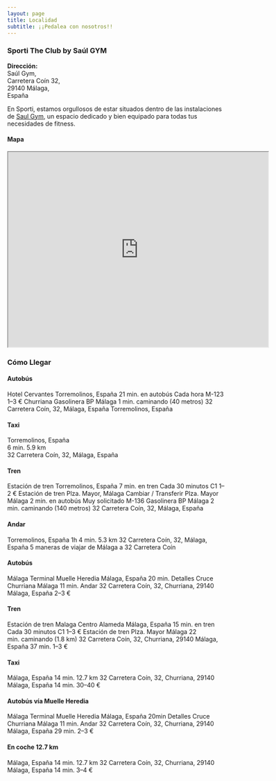 ```yaml
---
layout: page
title: Localidad
subtitle: ¡¡Pedalea con nosotros!!
---
```


### Sporti The Club by Saúl GYM
**Dirección:**  
Saúl Gym,  
Carretera Coín 32,  
29140 Málaga,  
España  

En Sporti, estamos orgullosos de estar situados dentro de las instalaciones de [Saul Gym](https://fitness-saul-gym.negocio.site/), un espacio dedicado y bien equipado para todas tus necesidades de fitness.

#### Mapa
<iframe src="https://www.google.com/maps/embed?pb=!1m14!1m8!1m3!1d12802.377184792325!2d-4.4930658!3d36.6602096!3m2!1i1024!2i768!4f13.1!3m3!1m2!1s0xd72fa33d7ca3445%3A0x87528011e1a3825a!2sSaul%20Fitness%20Gym!5e0!3m2!1sen!2sch!4v1704313350398!5m2!1sen!2sch" style="text-align:center;" width="600" height="450" style="border:0;" allowfullscreen="" loading="lazy"></iframe>

### Cómo Llegar

#### Autobús
Hotel Cervantes Torremolinos, España
21 min. en autobús Cada hora
M-123
1–3 €
Churriana Gasolinera BP Málaga
1 min. caminando (40 metros)
32 Carretera Coín, 32, Málaga, España
Torremolinos, España

#### Taxi
Torremolinos, España  
6 min. 5.9 km  
32 Carretera Coín, 32, Málaga, España


#### Tren
Estación de tren Torremolinos, España
7 min. en tren Cada 30 minutos
C1
1–2 €
Estación de tren Plza. Mayor, Málaga
Cambiar / Transferir
Plza. Mayor Málaga
2 min. en autobús Muy solicitado
M-136
Gasolinera BP Málaga
2 min. caminando (140 metros)
32 Carretera Coín, 32, Málaga, España


#### Andar
Torremolinos, España
1h 4 min. 5.3 km
32 Carretera Coín, 32, Málaga, España
5 maneras de viajar de Málaga a 32 Carretera Coín

#### Autobús
Málaga Terminal Muelle Heredia Málaga, España
20 min.
Detalles
Cruce Churriana Málaga
11 min. Andar
32 Carretera Coín, 32, Churriana, 29140 Málaga, España
2–3 €

#### Tren
Estación de tren Malaga Centro Alameda Málaga, España
15 min. en tren Cada 30 minutos
C1
1–3 €
Estación de tren Plza. Mayor Málaga
22 min. caminando (1.8 km)
32 Carretera Coín, 32, Churriana, 29140 Málaga, España
37 min.
1–3 €

#### Taxi
Málaga, España
14 min. 12.7 km
32 Carretera Coín, 32, Churriana, 29140 Málaga, España
14 min.
30–40 €

#### Autobús vía Muelle Heredia
Málaga Terminal Muelle Heredia Málaga, España
20min
Detalles
Cruce Churriana Málaga
11 min. Andar
32 Carretera Coín, 32, Churriana, 29140 Málaga, España
29 min.
2–3 €

#### En coche 12.7 km
Málaga, España
14 min. 12.7 km
32 Carretera Coín, 32, Churriana, 29140 Málaga, España
14 min.
3–4 €
